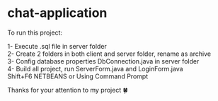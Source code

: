 # chat-application

To run this project:

1- Execute .sql file in server folder<br/>
2- Create 2 folders in both client and server folder, rename as archive<br/>
3- Config database properties DbConnection.java in server folder <br/>
4- Build all project, run ServerForm.java and LoginForm.java<br/>
   Shift+F6 NETBEANS or Using Command Prompt<br/>

Thanks for your attention to my project :four_leaf_clover:
